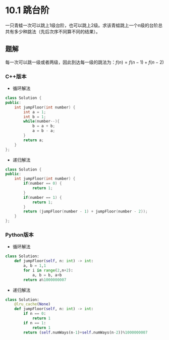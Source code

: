 # 10.1 跳台阶

一只青蛙一次可以跳上1级台阶，也可以跳上2级。求该青蛙跳上一个n级的台阶总共有多少种跳法（先后次序不同算不同的结果）。

## 题解

每一次可以跳一级或者两级，因此到达每一级的跳法为：$f(n)=f(n-1)+f(n-2)$

### C++版本
- 循环解法

```cpp
class Solution {
public:
    int jumpFloor(int number) {
        int a = 1;
        int b = 1;
        while(number--){
            b = a + b;
            a = b - a;
        }
        return a;
    }
};
```

- 递归解法

```cpp
class Solution {
public:
    int jumpFloor(int number) {
        if(number == 0) {
            return 1;
        }
        if(number == 1) {
            return 1;
        }
        return (jumpFloor(number - 1) + jumpFloor(number - 2));
    }
};
```

### Python版本

- 循环解法
```python
class Solution:
    def jumpFloor(self, n: int) -> int:
        a, b = 1,1
        for i in range(2,n+2):
            a, b = b, a+b
        return a%1000000007
```

- 递归解法

```python
class Solution:
    @lru_cache(None)
    def jumpFloor(self, n: int) -> int:
        if n == 0:
            return 1
        if n == 1:
            return 1
        return (self.numWays(n-1)+self.numWays(n-2))%1000000007
```